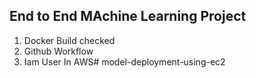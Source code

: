 ## End to End MAchine Learning Project

1. Docker Build checked
2. Github Workflow
3. Iam User In AWS#   m o d e l - d e p l o y m e n t - u s i n g - e c 2 
 
 
 

